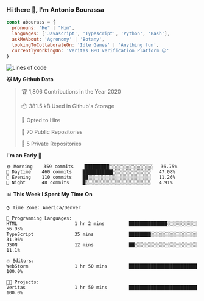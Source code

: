 ### Hi there 👋, I'm Antonio Bourassa

```javascript
const abourass = {
  pronouns: "He" | "Him",
  languages: ['Javascript', 'Typescript', 'Python', 'Bash'],
  askMeAbout: 'Agronomy' | 'Botany',
  lookingToCollaborateOn: 'Idle Games' | 'Anything fun',
  currentlyWorkingOn: 'Veritas BPO Verification Platform 😑'
}
```

<!--START_SECTION:waka-->
![Lines of code](https://img.shields.io/badge/From%20Hello%20World%20I%27ve%20Written-32.8%20million%20lines%20of%20code-blue)

**🐱 My Github Data** 

> 🏆 1,806 Contributions in the Year 2020
 > 
> 📦 381.5 kB Used in Github's Storage 
 > 
> 💼 Opted to Hire
 > 
> 📜 70 Public Repositories
 > 
> 🔑 5 Private Repositories 

**I'm an Early 🐤** 

```text
🌞 Morning    359 commits    █████████░░░░░░░░░░░░░░░░   36.75% 
🌆 Daytime    460 commits    ███████████░░░░░░░░░░░░░░   47.08% 
🌃 Evening    110 commits    ██░░░░░░░░░░░░░░░░░░░░░░░   11.26% 
🌙 Night      48 commits     █░░░░░░░░░░░░░░░░░░░░░░░░   4.91%

```


📊 **This Week I Spent My Time On** 

```text
⌚︎ Time Zone: America/Denver

💬 Programming Languages: 
HTML                     1 hr 2 mins         ██████████████░░░░░░░░░░░   56.95% 
TypeScript               35 mins             ████████░░░░░░░░░░░░░░░░░   31.96% 
JSON                     12 mins             ██░░░░░░░░░░░░░░░░░░░░░░░   11.1%

🔥 Editors: 
WebStorm                 1 hr 50 mins        █████████████████████████   100.0%

🐱‍💻 Projects: 
Veritas                  1 hr 50 mins        █████████████████████████   100.0%

```


<!--END_SECTION:waka-->

<!--
**Abourass/Abourass** is a ✨ _special_ ✨ repository because its `README.md` (this file) appears on your GitHub profile.

Here are some ideas to get you started:

- 🔭 I’m currently working on ...
- 🌱 I’m currently learning ...
- 👯 I’m looking to collaborate on ...
- 🤔 I’m looking for help with ...
- 💬 Ask me about ...
- 📫 How to reach me: ...
- 😄 Pronouns: ...
- ⚡ Fun fact: ...
-->
